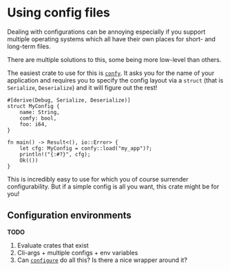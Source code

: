 # Using config files

Dealing with configurations can be annoying
especially if you support multiple operating systems
which all have their own places
for short- and long-term files.

There are multiple solutions to this,
some being more low-level than others.

The easiest crate to use for this is [`confy`].
It asks you for the name of your application
and requires you to specify the config layout
via a `struct` (that is `Serialize`, `Deserialize`)
and it will figure out the rest!

```rust,ignore
#[derive(Debug, Serialize, Deserialize)]
struct MyConfig {
    name: String,
    comfy: bool,
    foo: i64,
}

fn main() -> Result<(), io::Error> {
    let cfg: MyConfig = confy::load("my_app")?;
    println!("{:#?}", cfg);
    Ok(())
}
```

This is incredibly easy to use
for which you of course surrender configurability.
But if a simple config is all you want,
this crate might be for you!

[`confy`]: https://docs.rs/confy/0.3.1/confy/

## Configuration environments

<aside class="todo">

**TODO**

1. Evaluate crates that exist
2. Cli-args + multiple configs + env variables
3. Can [`configure`] do all this? Is there a nice wrapper around it?

</aside>

[`configure`]: https://docs.rs/configure/0.1.1/configure/
